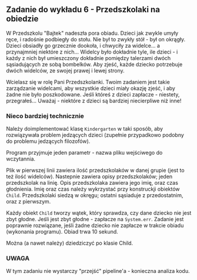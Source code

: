 ## Zadanie do wykładu 6 - Przedszkolaki na obiedzie

W Przedszkolu "Bajtek" nadeszła pora obiadu. Dzieci jak zwykle umyły ręce, i radośnie podbiegły do stołu.
Nie był to zwykły stół - był on okrągły. Dzieci obsiadły go grzecznie dookoła, i chwyciły za widelce... a przynajmniej niektóre z nich...
Widelcy było dokładnie tyle, ile dzieci - i każdy z nich był umieszczony dokładnie pomiędzy talerzami dwóch sąsiadujących ze sobą bombelków. Aby zjeść, każde dziecko potrzebuje dwóch widelców, ze swojej prawej i lewej strony.

Wcielasz się w rolę Pani Przedszkolanki. Twoim zadaniem jest takie zarządzanie widelcami, aby wszystkie dzieci miały okazję zjeść, i aby żadne nie było poszkodowane. Jeśli któreś z dzieci zapłacze - niestety, przegrałeś... Uważaj - niektóre z dzieci są bardziej niecierpliwe niż inne!


### Nieco bardziej technicznie
Należy doimplementować klasę `Kindergarten` w taki sposób, aby rozwiązywała problem jedzących dzieci (zupełnie przypadkowo podobny do problemu jedzących filozofów).

Program przyjmuje jeden parametr - nazwa pliku wejściwego do wczytannia.

Plik w pierwszej linii zawiera ilość przedszkolaków w danej grupie (jest to też ilość widelców). Nastepnie zawiera opisy przedszkolaków; jeden przedszkolak na linię. Opis przedszkolaka zawiera jego imię, oraz czas głodnienia. Imię oraz czas należy wykrzystać przy konstruckji obiektów `Child`. Przedszkolaki siedzą w okręgu; ostatni sąsiaduje z przedostatnim, oraz z pierwszym.

Każdy obiekt `Child` tworzy wątek, który sprawdza, czy dane dziecko nie jest zbyt głodne. Jeśli jest zbyt głodne - zapłacze na `System.err`. Zadanie jest poprawnie rozwiązane, jeśli żadne dziecko nie zapłacze w trakcie obiadu (wykonania programu). Obiad trwa 10 sekund.

Można (a nawet należy) dziedziczyć po klasie Child.

### UWAGA
W tym zadaniu nie wystarczy "przejść" pipeline'a - konieczna analiza kodu.
